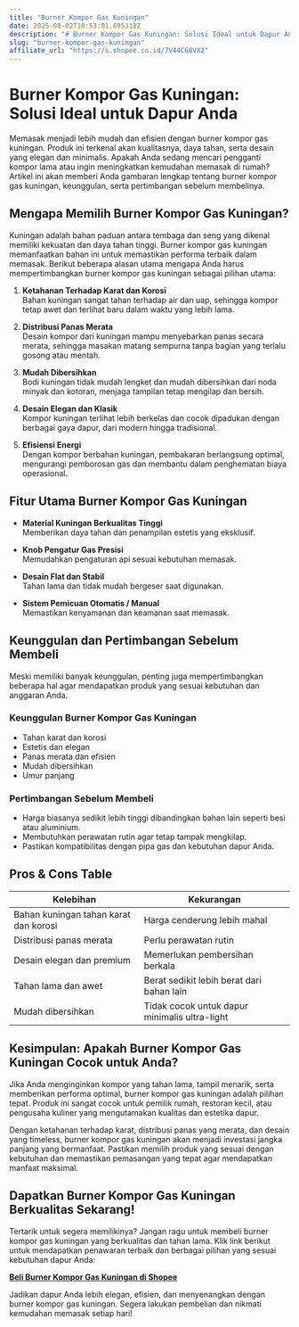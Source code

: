 ```yaml
---
title: "Burner Kompor Gas Kuningan"
date: 2025-08-02T10:53:01.695318Z
description: "# Burner Kompor Gas Kuningan: Solusi Ideal untuk Dapur Anda..."
slug: "burner-kompor-gas-kuningan"
affiliate_url: "https://s.shopee.co.id/7V44C68VX2"
---
```

# Burner Kompor Gas Kuningan: Solusi Ideal untuk Dapur Anda

Memasak menjadi lebih mudah dan efisien dengan burner kompor gas kuningan. Produk ini terkenal akan kualitasnya, daya tahan, serta desain yang elegan dan minimalis. Apakah Anda sedang mencari pengganti kompor lama atau ingin meningkatkan kemudahan memasak di rumah? Artikel ini akan memberi Anda gambaran lengkap tentang burner kompor gas kuningan, keunggulan, serta pertimbangan sebelum membelinya.

## Mengapa Memilih Burner Kompor Gas Kuningan?

Kuningan adalah bahan paduan antara tembaga dan seng yang dikenal memiliki kekuatan dan daya tahan tinggi. Burner kompor gas kuningan memanfaatkan bahan ini untuk memastikan performa terbaik dalam memasak. Berikut beberapa alasan utama mengapa Anda harus mempertimbangkan burner kompor gas kuningan sebagai pilihan utama:

1. **Ketahanan Terhadap Karat dan Korosi**  
Bahan kuningan sangat tahan terhadap air dan uap, sehingga kompor tetap awet dan terlihat baru dalam waktu yang lebih lama.

2. **Distribusi Panas Merata**  
Desain kompor dari kuningan mampu menyebarkan panas secara merata, sehingga masakan matang sempurna tanpa bagian yang terlalu gosong atau mentah.

3. **Mudah Dibersihkan**  
Bodi kuningan tidak mudah lengket dan mudah dibersihkan dari noda minyak dan kotoran, menjaga tampilan tetap mengilap dan bersih.

4. **Desain Elegan dan Klasik**  
Kompor kuningan terlihat lebih berkelas dan cocok dipadukan dengan berbagai gaya dapur, dari modern hingga tradisional.

5. **Efisiensi Energi**  
Dengan kompor berbahan kuningan, pembakaran berlangsung optimal, mengurangi pemborosan gas dan membantu dalam penghematan biaya operasional.

## Fitur Utama Burner Kompor Gas Kuningan

- **Material Kuningan Berkualitas Tinggi**  
Memberikan daya tahan dan penampilan estetis yang eksklusif.

- **Knob Pengatur Gas Presisi**  
Memudahkan pengaturan api sesuai kebutuhan memasak.

- **Desain Flat dan Stabil**  
Tahan lama dan tidak mudah bergeser saat digunakan.

- **Sistem Pemicuan Otomatis / Manual**  
Memastikan kenyamanan dan keamanan saat memasak.

## Keunggulan dan Pertimbangan Sebelum Membeli

Meski memiliki banyak keunggulan, penting juga mempertimbangkan beberapa hal agar mendapatkan produk yang sesuai kebutuhan dan anggaran Anda.

### Keunggulan Burner Kompor Gas Kuningan
- Tahan karat dan korosi
- Estetis dan elegan
- Panas merata dan efisien
- Mudah dibersihkan
- Umur panjang

### Pertimbangan Sebelum Membeli
- Harga biasanya sedikit lebih tinggi dibandingkan bahan lain seperti besi atau aluminium.
- Membutuhkan perawatan rutin agar tetap tampak mengkilap.
- Pastikan kompatibilitas dengan pipa gas dan kebutuhan dapur Anda.

## Pros & Cons Table

| Kelebihan                           | Kekurangan                        |
|-------------------------------------|-----------------------------------|
| Bahan kuningan tahan karat dan korosi | Harga cenderung lebih mahal      |
| Distribusi panas merata             | Perlu perawatan rutin             |
| Desain elegan dan premium          | Memerlukan pembersihan berkala  |
| Tahan lama dan awet                | Berat sedikit lebih berat dari bahan lain |
| Mudah dibersihkan                  | Tidak cocok untuk dapur minimalis ultra-light |

## Kesimpulan: Apakah Burner Kompor Gas Kuningan Cocok untuk Anda?

Jika Anda menginginkan kompor yang tahan lama, tampil menarik, serta memberikan performa optimal, burner kompor gas kuningan adalah pilihan tepat. Produk ini sangat cocok untuk pemilik rumah, restoran kecil, atau pengusaha kuliner yang mengutamakan kualitas dan estetika dapur.

Dengan ketahanan terhadap karat, distribusi panas yang merata, dan desain yang timeless, burner kompor gas kuningan akan menjadi investasi jangka panjang yang bermanfaat. Pastikan memilih produk yang sesuai dengan kebutuhan dan memastikan pemasangan yang tepat agar mendapatkan manfaat maksimal.

## Dapatkan Burner Kompor Gas Kuningan Berkualitas Sekarang!

Tertarik untuk segera memilikinya? Jangan ragu untuk membeli burner kompor gas kuningan yang berkualitas dan tahan lama. Klik link berikut untuk mendapatkan penawaran terbaik dan berbagai pilihan yang sesuai kebutuhan dapur Anda:

[**Beli Burner Kompor Gas Kuningan di Shopee**](https://s.shopee.co.id/7V44C68VX2)

Jadikan dapur Anda lebih elegan, efisien, dan menyenangkan dengan burner kompor gas kuningan. Segera lakukan pembelian dan nikmati kemudahan memasak setiap hari!